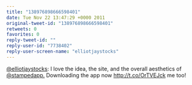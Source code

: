 ```yaml
---
title: "138976898666598401"
date: Tue Nov 22 13:47:29 +0000 2011
original-tweet-id: "138976898666598401"
retweets: 0
favorites: 0
reply-tweet-id: ""
reply-user-id: "7738402"
reply-user-screen-name: "elliotjaystocks"
---
```

<a href="https://twitter.com/elliotjaystocks">@elliotjaystocks</a>: I love the idea, the site, and the overall aesthetics of <a href="https://twitter.com/stampedapp.">@stampedapp.</a> Downloading the app now http://t.co/OrTVEJck me too!
